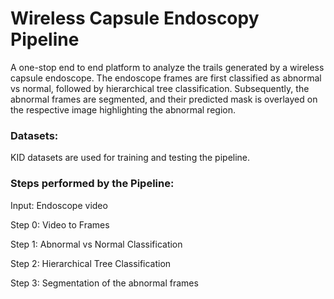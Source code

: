 # Wireless Capsule Endoscopy Pipeline
A one-stop end to end platform to analyze the trails generated by a wireless capsule endoscope. The endoscope frames are first classified as abnormal vs normal, followed by hierarchical tree classification. Subsequently, the abnormal frames are segmented, and their predicted mask is overlayed on the respective image highlighting the abnormal region. 

### Datasets: 
KID datasets are used for training and testing the pipeline. 

### Steps performed by the Pipeline: 

Input: Endoscope video 

Step 0: Video to Frames 

Step 1: Abnormal vs Normal Classification 

Step 2: Hierarchical Tree Classification 

Step 3: Segmentation of the abnormal frames





